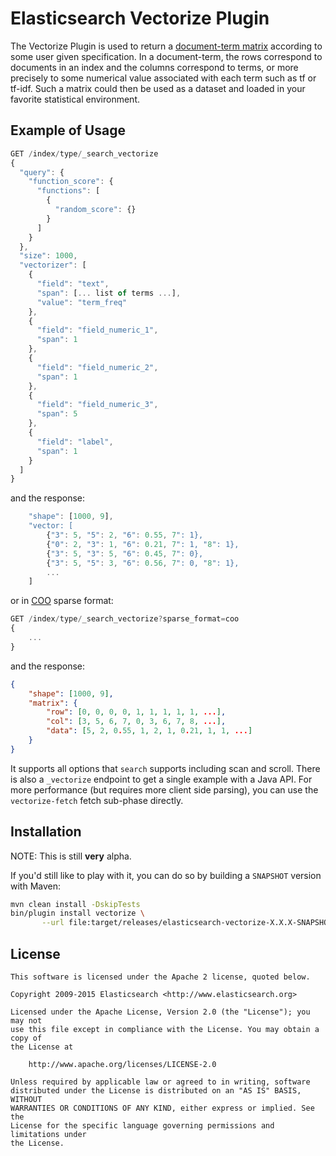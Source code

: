 Elasticsearch Vectorize Plugin
===================================

The Vectorize Plugin is used to return a
[document-term matrix](https://en.wikipedia.org/wiki/Document-term_matrix)
according to some user given specification. In a document-term, the rows
correspond to documents in an index and the columns correspond to terms, or
more precisely to some numerical value associated with each term such as tf or
tf-idf. Such a matrix could then be used as a dataset and loaded in your
favorite statistical environment.

Example of Usage
----------------

```js
GET /index/type/_search_vectorize
{
  "query": {
    "function_score": {
      "functions": [
        {
          "random_score": {}
        }
      ]
    }
  },
  "size": 1000,
  "vectorizer": [
    {
      "field": "text",
      "span": [... list of terms ...],
      "value": "term_freq"
    },
    {
      "field": "field_numeric_1",
      "span": 1
    },
    {
      "field": "field_numeric_2",
      "span": 1
    },
    {
      "field": "field_numeric_3",
      "span": 5
    },
    {
      "field": "label",
      "span": 1
    }
  ]
}
```

and the response:

```js
    "shape": [1000, 9],
    "vector: [
        {"3": 5, "5": 2, "6": 0.55, 7": 1},
        {"0": 2, "3": 1, "6": 0.21, 7": 1, "8": 1},
        {"3": 5, "3": 5, "6": 0.45, 7": 0},
        {"3": 5, "5": 3, "6": 0.56, 7": 0, "8": 1},
        ...
    ]
```

or in [COO](https://en.wikipedia.org/wiki/Sparse_matrix) sparse format:

```js
GET /index/type/_search_vectorize?sparse_format=coo
{
    ...
}
```

and the response:

```json
{
    "shape": [1000, 9],
    "matrix": {
        "row": [0, 0, 0, 0, 1, 1, 1, 1, 1, ...],
        "col": [3, 5, 6, 7, 0, 3, 6, 7, 8, ...],
        "data": [5, 2, 0.55, 1, 2, 1, 0.21, 1, 1, ...]
    }
}
```

It supports all options that `search` supports including scan and scroll.
There is also a `_vectorize` endpoint to get a single example with a Java API.
For more performance (but requires more client side parsing), you can use the
`vectorize-fetch` fetch sub-phase directly.

Installation
------------

NOTE: This is still **very** alpha.

If you'd still like to play with it, you can do so by building a `SNAPSHOT`
version with Maven:

```bash
mvn clean install -DskipTests
bin/plugin install vectorize \
       --url file:target/releases/elasticsearch-vectorize-X.X.X-SNAPSHOT.zip
```

License
-------

    This software is licensed under the Apache 2 license, quoted below.

    Copyright 2009-2015 Elasticsearch <http://www.elasticsearch.org>

    Licensed under the Apache License, Version 2.0 (the "License"); you may not
    use this file except in compliance with the License. You may obtain a copy of
    the License at

        http://www.apache.org/licenses/LICENSE-2.0

    Unless required by applicable law or agreed to in writing, software
    distributed under the License is distributed on an "AS IS" BASIS, WITHOUT
    WARRANTIES OR CONDITIONS OF ANY KIND, either express or implied. See the
    License for the specific language governing permissions and limitations under
    the License.
